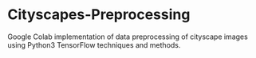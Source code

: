 # Cityscapes-Preprocessing

Google Colab implementation of data preprocessing of cityscape images using Python3 TensorFlow techniques and methods.

